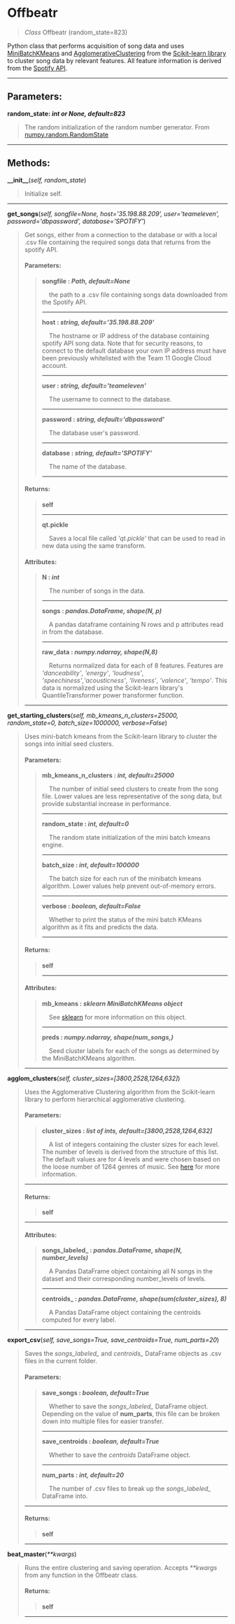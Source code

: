 # Offbeatr
>*Class* Offbeatr (random_state=823)

Python class that performs acquisition of song data and uses [MiniBatchKMeans](https://scikit-learn.org/stable/modules/generated/sklearn.cluster.MiniBatchKMeans.html) and [AgglomerativeClustering](https://scikit-learn.org/stable/index.html) from the [Scikit-learn library](https://scikit-learn.org/stable/modules/generated/sklearn.cluster.AgglomerativeClustering.html) to cluster song data by relevant features. All feature information is derived from the [Spotify API](https://developer.spotify.com/).

---

## Parameters:

**random\_state: *int or None, default=823***
>The random initialization of the random number generator. From [numpy.random.RandomState](https://docs.scipy.org/doc/numpy-1.15.0/reference/generated/numpy.random.RandomState.html)

---

## Methods:

**\_\_init\_\_**(*self, random_state*)
>Initialize self.
---


**get\_songs**(*self, songfile=None, host='35.198.88.209', user='teameleven', password='dbpassword', database='SPOTIFY'*)
>Get songs, either from a connection to the database or with a local .csv file containing the required songs data that returns from the spotify API.
>
>#### Parameters:
>
>>**songfile : *Path, default=None***
>>
>>    &nbsp;&nbsp;&nbsp;&nbsp;the path to a .csv file containing songs data downloaded from the Spotify API.
>>
>>---
>>
>>**host : *string, default='35.198.88.209'***
>>
>>    &nbsp;&nbsp;&nbsp;&nbsp;The hostname or IP address of the database containing spotify API song data. Note that for security reasons, to connect to the default database your own IP address must have been previously whitelisted with the Team 11 Google Cloud account. 
>>
>>---
>>
>>**user : *string, default='teameleven'***
>>
>>    &nbsp;&nbsp;&nbsp;&nbsp;The username to connect to the database.
>>
>>---
>>
>>**password : *string, default='dbpassword'***
>>
>>    &nbsp;&nbsp;&nbsp;&nbsp;The database user's password.
>>
>>---
>>
>>**database : *string, default='SPOTIFY'***
>>
>>    &nbsp;&nbsp;&nbsp;&nbsp;The name of the database.
>>
>>---
>
>
>#### Returns:
>
>>**self**
>>
>>---
>>
>>**qt.pickle**
>>
>>    &nbsp;&nbsp;&nbsp;&nbsp;Saves a local file called *'qt.pickle'* that can be used to read in new data using the same transform.
>>
>
>
>#### Attributes:
>
>>**N : *int***
>>
>>    &nbsp;&nbsp;&nbsp;&nbsp;The number of songs in the data.
>>
>>---
>>
>>**songs : *pandas.DataFrame, shape(N, p)***
>>
>>    &nbsp;&nbsp;&nbsp;&nbsp;A pandas dataframe containing N rows and p attributes read in from the database.
>>
>>---
>>
>>**raw_data : *numpy.ndarray, shape(N,8)***
>>
>>    &nbsp;&nbsp;&nbsp;&nbsp;Returns normalized data for each of 8 features. Features are *'danceability'*, *'energy'*, *'loudness'*, *'speechiness'*,*'acousticness'*, *'liveness'*, *'valence'*, *'tempo'*. This data is normalized using the Scikit-learn library's QuantileTransformer power transformer function.
>>
>---


**get\_starting\_clusters**(*self, mb\_kmeans\_n\_clusters=25000, random\_state=0, batch\_size=1000000, verbose=False*)
>Uses mini-batch kmeans from the Scikit-learn library to cluster the songs into initial seed clusters.
>
>#### Parameters:
>
>>**mb\_kmeans\_n\_clusters : *int, default=25000***
>>
>>    &nbsp;&nbsp;&nbsp;&nbsp;The number of initial seed clusters to create from the song file. Lower values are less representative of the song data, but provide substantial increase in performance. 
>>
>>---
>>
>>**random\_state : *int, default=0***
>>
>>    &nbsp;&nbsp;&nbsp;&nbsp;The random state initialization of the mini batch kmeans engine. 
>>
>>---
>>
>>**batch\_size : *int, default=100000***
>>
>>    &nbsp;&nbsp;&nbsp;&nbsp;The batch size for each run of the minibatch kmeans algorithm. Lower values help prevent out-of-memory errors. 
>>
>>---
>>
>>**verbose : *boolean, default=False***
>>
>>    &nbsp;&nbsp;&nbsp;&nbsp;Whether to print the status of the mini batch KMeans algorithm as it fits and predicts the data. 
>>
>>---
>
>
>
>#### Returns:
>
>>**self**
>>
>>---
>
>
>
>#### Attributes:
>
>>**mb_kmeans : *sklearn MiniBatchKMeans object***
>>
>>    &nbsp;&nbsp;&nbsp;&nbsp;See [sklearn](https://scikit-learn.org/stable/modules/generated/sklearn.cluster.MiniBatchKMeans.html) for more information on this object.
>>
>>---
>>
>>**preds : *numpy.ndarray, shape(num_songs,)***
>>
>>    &nbsp;&nbsp;&nbsp;&nbsp;Seed cluster labels for each of the songs as determined by the MiniBatchKMeans algorithm.
>
>---


**agglom\_clusters**(*self, cluster_sizes=[3800,2528,1264,632]*)
>Uses the Agglomerative Clustering algorithm from the Scikit-learn library to perform hierarchical agglomerative clustering.
>
>#### Parameters:
>
>>**cluster\_sizes : *list of ints, default=[3800,2528,1264,632]***
>>
>>    &nbsp;&nbsp;&nbsp;&nbsp;A list of integers containing the cluster sizes for each level. The number of levels is derived from the structure of this list. The default values are for 4 levels and were chosen based on the loose number of 1264 genres of music. See [here](https://www.theguardian.com/music/2014/sep/04/-sp-from-charred-death-to-deep-filthstep-the-1264-genres-that-make-modern-music) for more information.
>
>---
>#### Returns:
>
>>**self**
> ---
>
>#### Attributes:
>
>>**songs_labeled_ : *pandas.DataFrame, shape(N, number_levels)***
>>
>>    &nbsp;&nbsp;&nbsp;&nbsp;A Pandas DataFrame object containing all N songs in the dataset and their corresponding number_levels of levels. 
>>
>>---
>>
>>**centroids_ : *pandas.DataFrame, shape(sum(cluster_sizes), 8)***
>>
>>    &nbsp;&nbsp;&nbsp;&nbsp;A Pandas DataFrame object containing the centroids computed for every label.
>
>---


**export\_csv**(*self, save_songs=True, save_centroids=True, num_parts=20*)
>    Saves the *songs_labeled_* and *centroids_* DataFrame objects as .csv files in the current folder.
>
>#### Parameters:
>
>>**save_songs : *boolean, default=True***
>>
>>    &nbsp;&nbsp;&nbsp;&nbsp;Whether to save the *songs_labeled_* DataFrame object. Depending on the value of **num_parts**, this file can be broken down into multiple files for easier transfer.
>>
>>---
>>
>>**save_centroids : *boolean, default=True***
>>
>>    &nbsp;&nbsp;&nbsp;&nbsp;Whether to save the *centroids* DataFrame object. 
>>
>>---
>>
>>**num_parts : *int, default=20***
>>
>>    &nbsp;&nbsp;&nbsp;&nbsp;The number of .csv files to break up the *songs_labeled_* DataFrame into.
>---
>
>#### Returns:
>
>>**self**
>
>---
>


**beat\_master**(*\*\*kwargs*)
>    Runs the entire clustering and saving operation. Accepts *\*\*kwargs* from any function in the Offbeatr class.
>
>
>#### Returns:
>
>>**self**
>
>---
>
